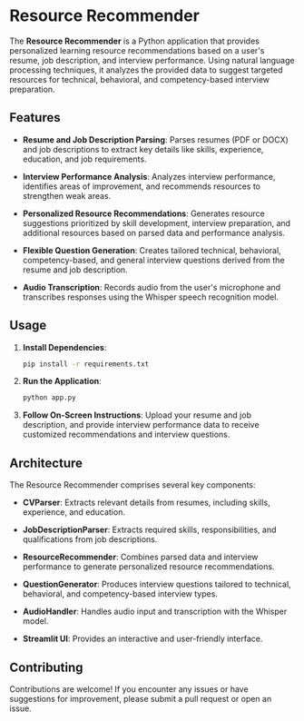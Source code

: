 
# Resource Recommender

The **Resource Recommender** is a Python application that provides personalized learning resource recommendations based on a user's resume, job description, and interview performance. Using natural language processing techniques, it analyzes the provided data to suggest targeted resources for technical, behavioral, and competency-based interview preparation.

## Features

- **Resume and Job Description Parsing**: Parses resumes (PDF or DOCX) and job descriptions to extract key details like skills, experience, education, and job requirements.
  
- **Interview Performance Analysis**: Analyzes interview performance, identifies areas of improvement, and recommends resources to strengthen weak areas.

- **Personalized Resource Recommendations**: Generates resource suggestions prioritized by skill development, interview preparation, and additional resources based on parsed data and performance analysis.

- **Flexible Question Generation**: Creates tailored technical, behavioral, competency-based, and general interview questions derived from the resume and job description.

- **Audio Transcription**: Records audio from the user's microphone and transcribes responses using the Whisper speech recognition model.

## Usage

1. **Install Dependencies**:

   ```bash
   pip install -r requirements.txt
   ```

2. **Run the Application**:

   ```bash
   python app.py
   ```

3. **Follow On-Screen Instructions**: Upload your resume and job description, and provide interview performance data to receive customized recommendations and interview questions.

## Architecture

The Resource Recommender comprises several key components:

- **CVParser**: Extracts relevant details from resumes, including skills, experience, and education.
  
- **JobDescriptionParser**: Extracts required skills, responsibilities, and qualifications from job descriptions.

- **ResourceRecommender**: Combines parsed data and interview performance to generate personalized resource recommendations.

- **QuestionGenerator**: Produces interview questions tailored to technical, behavioral, and competency-based interview types.

- **AudioHandler**: Handles audio input and transcription with the Whisper model.

- **Streamlit UI**: Provides an interactive and user-friendly interface.

## Contributing

Contributions are welcome! If you encounter any issues or have suggestions for improvement, please submit a pull request or open an issue.


